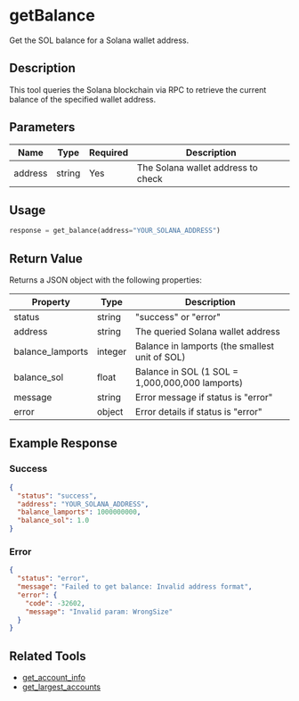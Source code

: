 # getBalance

Get the SOL balance for a Solana wallet address.

## Description

This tool queries the Solana blockchain via RPC to retrieve the current balance of the specified wallet address.

## Parameters

| Name | Type | Required | Description |
|------|------|----------|-------------|
| address | string | Yes | The Solana wallet address to check |

## Usage

```python
response = get_balance(address="YOUR_SOLANA_ADDRESS")
```

## Return Value

Returns a JSON object with the following properties:

| Property | Type | Description |
|----------|------|-------------|
| status | string | "success" or "error" |
| address | string | The queried Solana wallet address |
| balance_lamports | integer | Balance in lamports (the smallest unit of SOL) |
| balance_sol | float | Balance in SOL (1 SOL = 1,000,000,000 lamports) |
| message | string | Error message if status is "error" |
| error | object | Error details if status is "error" |

## Example Response

### Success
```json
{
  "status": "success",
  "address": "YOUR_SOLANA_ADDRESS",
  "balance_lamports": 1000000000,
  "balance_sol": 1.0
}
```

### Error
```json
{
  "status": "error",
  "message": "Failed to get balance: Invalid address format",
  "error": {
    "code": -32602,
    "message": "Invalid param: WrongSize"
  }
}
```

## Related Tools

- [get_account_info](get_account_info.md)
- [get_largest_accounts](get_largest_accounts.md) 